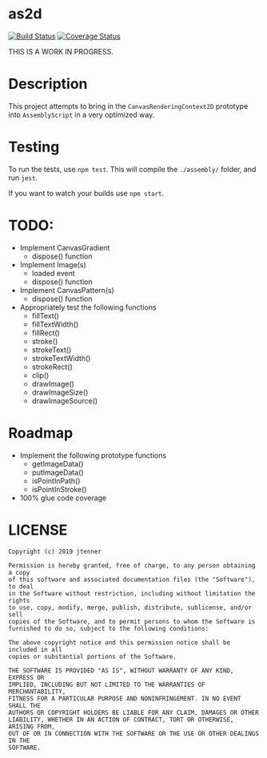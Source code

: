 # as2d

[![Build Status](https://travis-ci.org/as2d/as2d.svg?branch=master)](https://travis-ci.org/as2d/as2d)
[![Coverage Status](https://coveralls.io/repos/github/as2d/as2d/badge.svg?branch=master)](https://coveralls.io/github/as2d/as2d?branch=master)

THIS IS A WORK IN PROGRESS.

# Description

This project attempts to bring in the `CanvasRenderingContext2D` prototype into `AssemblyScript` in
a very optimized way.

# Testing

To run the tests, use `npm test`. This will compile the `./assembly/` folder, and run `jest`.

If you want to watch your builds use `npm start`.

# TODO:

- Implement CanvasGradient
  - dispose() function
- Implement Image(s)
  - loaded event
  - dispose() function
- Implement CanvasPattern(s)
  - dispose() function
- Appropriately test the following functions
  - fillText()
  - fillTextWidth()
  - fillRect()
  - stroke()
  - strokeText()
  - strokeTextWidth()
  - strokeRect()
  - clip()
  - drawImage()
  - drawImageSize()
  - drawImageSource()


# Roadmap

- Implement the following prototype functions
  - getImageData()
  - putImageData()
  - isPointInPath()
  - isPointInStroke()
- 100% glue code coverage

# LICENSE

```
Copyright (c) 2019 jtenner

Permission is hereby granted, free of charge, to any person obtaining a copy
of this software and associated documentation files (the "Software"), to deal
in the Software without restriction, including without limitation the rights
to use, copy, modify, merge, publish, distribute, sublicense, and/or sell
copies of the Software, and to permit persons to whom the Software is
furnished to do so, subject to the following conditions:

The above copyright notice and this permission notice shall be included in all
copies or substantial portions of the Software.

THE SOFTWARE IS PROVIDED "AS IS", WITHOUT WARRANTY OF ANY KIND, EXPRESS OR
IMPLIED, INCLUDING BUT NOT LIMITED TO THE WARRANTIES OF MERCHANTABILITY,
FITNESS FOR A PARTICULAR PURPOSE AND NONINFRINGEMENT. IN NO EVENT SHALL THE
AUTHORS OR COPYRIGHT HOLDERS BE LIABLE FOR ANY CLAIM, DAMAGES OR OTHER
LIABILITY, WHETHER IN AN ACTION OF CONTRACT, TORT OR OTHERWISE, ARISING FROM,
OUT OF OR IN CONNECTION WITH THE SOFTWARE OR THE USE OR OTHER DEALINGS IN THE
SOFTWARE.
```
